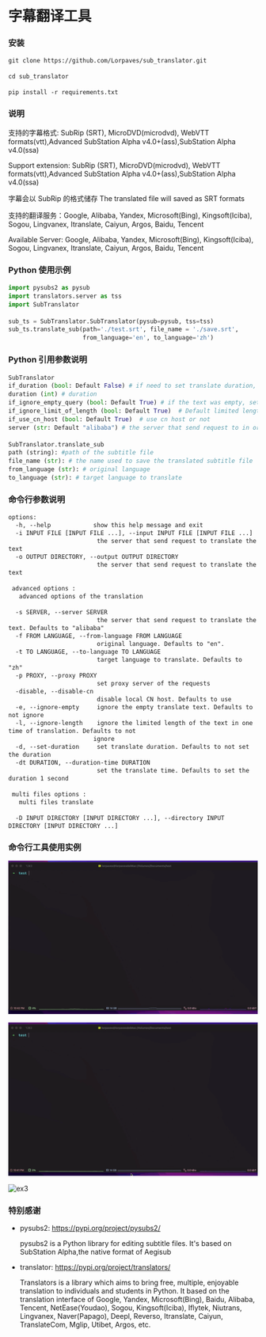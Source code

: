 # 字幕翻译工具

### 安装

```shell
git clone https://github.com/Lorpaves/sub_translator.git

cd sub_translator

pip install -r requirements.txt

```

### 说明

支持的字幕格式: SubRip (SRT), MicroDVD(microdvd), WebVTT formats(vtt),Advanced SubStation Alpha v4.0+(ass),SubStation Alpha v4.0(ssa)

Support extension: SubRip (SRT), MicroDVD(microdvd), WebVTT formats(vtt),Advanced SubStation Alpha v4.0+(ass),SubStation Alpha v4.0(ssa)

字幕会以 SubRip 的格式储存
The translated file will saved as SRT formats

支持的翻译服务：Google, Alibaba, Yandex, Microsoft(Bing), Kingsoft(Iciba), Sogou, Lingvanex, Itranslate, Caiyun, Argos, Baidu, Tencent

Available Server: Google, Alibaba, Yandex, Microsoft(Bing), Kingsoft(Iciba), Sogou, Lingvanex, Itranslate, Caiyun, Argos, Baidu, Tencent

### Python 使用示例

```python
import pysubs2 as pysub
import translators.server as tss
import SubTranslator

sub_ts = SubTranslator.SubTranslator(pysub=pysub, tss=tss)
sub_ts.translate_sub(path='./test.srt', file_name = './save.srt',
                     from_language='en', to_language='zh')

```

### Python 引用参数说明

```python
SubTranslator
if_duration (bool: Default False) # if need to set translate duration, set this to True
duration (int) # duration
if_ignore_empty_query (bool: Default True) # if the text was empty, set True to ignore the text, else will throw error
if_ignore_limit_of_length (bool: Default True)  # Default limited length is 1500, set to True to ignore the error
if_use_cn_host (bool: Default True)  # use cn host or not
server (str: Default "alibaba") # the server that send request to in order to translate the text

SubTranslator.translate_sub
path (string): #path of the subtitle file
file_name (str): # the name used to save the translated subtitle file
from_language (str): # original language
to_language (str): # target language to translate
```

### 命令行参数说明

```shell
options:
  -h, --help            show this help message and exit
  -i INPUT FILE [INPUT FILE ...], --input INPUT FILE [INPUT FILE ...]
                         the server that send request to translate the text
  -o OUTPUT DIRECTORY, --output OUTPUT DIRECTORY
                         the server that send request to translate the text

 advanced options :
   advanced options of the translation

  -s SERVER, --server SERVER
                         the server that send request to translate the text. Defaults to "alibaba"
  -f FROM LANGUAGE, --from-language FROM LANGUAGE
                         original language. Defaults to "en".
  -t TO LANGUAGE, --to-language TO LANGUAGE
                         target language to translate. Defaults to "zh"
  -p PROXY, --proxy PROXY
                         set proxy server of the requests
  -disable, --disable-cn
                         disable local CN host. Defaults to use
  -e, --ignore-empty     ignore the empty translate text. Defaults to not ignore
  -l, --ignore-length    ignore the limited length of the text in one time of translation. Defaults to not
                        ignore
  -d, --set-duration     set translate duration. Defaults to not set the duration
  -dt DURATION, --duration-time DURATION
                         set the translate time. Defaults to set the duration 1 second

 multi files options :
   multi files translate

  -D INPUT DIRECTORY [INPUT DIRECTORY ...], --directory INPUT DIRECTORY [INPUT DIRECTORY ...]

```

### 命令行工具使用实例

![ex1](./assets/ex1.gif)

![ex2](./assets/ex2.gif)

![ex3](./assets/ex3.gif)

### 特别感谢

- pysubs2: https://pypi.org/project/pysubs2/

  pysubs2 is a Python library for editing subtitle files.
  It's based on SubStation Alpha,the native format of Aegisub

- translator: https://pypi.org/project/translators/

  Translators is a library which aims to bring free, multiple, enjoyable translation to individuals
  and students in Python. It based on the translation interface of Google, Yandex, Microsoft(Bing),
  Baidu, Alibaba, Tencent, NetEase(Youdao), Sogou, Kingsoft(Iciba), Iflytek, Niutrans, Lingvanex,
  Naver(Papago), Deepl, Reverso, Itranslate, Caiyun, TranslateCom, Mglip, Utibet, Argos, etc.
